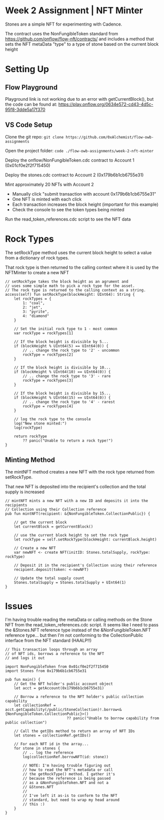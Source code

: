 # Week 2 Assignment | NFT Minter

Stones are a simple NFT for experimenting with Cadence.

The contract uses the NonFungibleToken standard from
https://github.com/onflow/flow-nft/contracts/ and
includes a method that sets the NFT metaData "type"
to a type of stone based on the current block height

# Setting Up

## Flow Playground

Playground link is not working due to an error with getCurrentBlock(), but the code can be found
at: https://play.onflow.org/0634e572-cd43-4d5c-95f8-3dde5a17f370

## VS Code Setup

Clone the git repo:
```git clone https://github.com/0xAlchemist/flow-owb-assignments```

Open the project folder:
```code ./flow-owb-assignments/week-2-nft-minter```

Deploy the onflow/NonFungibleToken.cdc contract to Account 1 (0x01cf0e2f2f715450)

Deploy the stones.cdc contract to Account 2 (0x179b6b1cb6755e31)

Mint approximately 20 NFTs with Account 2 
- Manually click "submit transaction with account 0x179b6b1cb6755e31"
- One NFT is minted with each click
- Each transaction increases the block height (important for this example)
- Check the console to see the token types being minted

Run the read_token_references.cdc script to see the NFT data

# Rock Types

The setRockType method uses the current block height to
select a value from a dictionary of rock types.

That rock type is then returned to the calling context
where it is used by the NFTMinter to create a new NFT

```
// setRockType takes the block height as an agrument and
// uses some simple math to pick a rock type for the asset.
// The rock type is returned to the calling context as a string.
access(self) fun setRockType(blockHeight: UInt64): String {
    let rockTypes = {
        1: "coal",
        2: "jet",
        3: "pyrite",
        4: "diamond"
    }
    
    // Set the initial rock type to 1 - most common
    var rockType = rockTypes[1]

    // If the block height is divisible by 5...
    if (blockHeight % UInt64(5) == UInt64(0)) {
        // .. change the rock type to '2' - uncommon
        rockType = rockTypes[2]
    }
    
    // If the block height is divisible by 10...
    if (blockHeight % UInt64(10) == UInt64(0)) {
        // .. change the rock type to '3' - rare
        rockType = rockTypes[3]
    }
    
    // If the block height is divisible by 15...
    if (blockHeight % UInt64(15) == UInt64(0)) {
        // .. change the rock type to '4' - rarest
        rockType = rockTypes[4]
    }

    // log the rock type to the console
    log("New stone minted:")
    log(rockType)

    return rockType 
        ?? panic("Unable to return a rock type!")
}
```

## Minting Method

The mintNFT method creates a new NFT with the rock type
returned from setRockType.

That new NFT is deposited into the recipient's collection
and the total supply is increased

```
// mintNFT mints a new NFT with a new ID and deposits it into the recipients 
// Collection using their Collection reference
pub fun mintNFT(recipient: &{NonFungibleToken.CollectionPublic}) {

    // get the current block
    let currentBlock = getCurrentBlock()

    // use the current block height to set the rock type
    let rockType = self.setRockType(blockHeight: currentBlock.height)

    // Create a new NFT
    var newNFT <- create NFT(initID: Stones.totalSupply, rockType: rockType)

    // Deposit it in the recipient's Collection using their reference
    recipient.deposit(token: <-newNFT)

    // Update the total supply count
    Stones.totalSupply = Stones.totalSupply + UInt64(1)
}
```

# Issues

I'm having trouble reading the metaData or calling methods on the Stone NFT from
the read_token_references.cdc script. It seems like I need to pass the &Stones.NFT 
reference type instead of the &NonFungibleToken.NFT reference type... but then I'm
not conforming to the CollectionPublic interface from the NFT standard (HAALP!!)

```
// This transaction loops through an array
// of NFT ids, borrows a reference to the NFT
// and logs it out

import NonFungibleToken from 0x01cf0e2f2f715450
import Stones from 0x179b6b1cb6755e31

pub fun main() {
    // Get the NFT holder's public account object
    let acct = getAccount(0x179b6b1cb6755e31)
    
    // Borrow a reference to the NFT holder's public collection capability
    let collectionRef = acct.getCapability(/public/StoneCollection)!.borrow<&{NonFungibleToken.CollectionPublic}>()
                            ?? panic("Unable to borrow capability from public collection")

    // Call the getIDs method to return an array of NFT IDs
    let stones = collectionRef.getIDs()

    // For each NFT id in the array...
    for stone in stones {
        // .. log the reference
        log(collectionRef.borrowNFT(id: stone))

        // NOTE: I'm having trouble figuring out
        // how to read the NFT's metadata or call
        // the getRockType() method. I gather it's
        // because the reference is being passed
        // as a &NonFungibleToken.NFT and not a
        // &Stones.NFT
        //
        // I've left it as-is to conform to the NFT
        // standard, but need to wrap my head around
        // this :)
    }
}
```